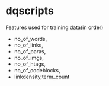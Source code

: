dqscripts
=========

Features used for training data(in order)

  * no_of_words,
  * no_of_links,
  * no_of_paras,
  * no_of_imgs,
  * no_of_htags,
  * no_of_codeblocks,
  * linkdensity,term_count
